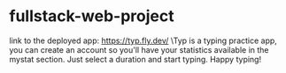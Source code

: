 # fullstack-web-project
link to the deployed app: https://typ.fly.dev/
\\Typ is a typing practice app, you can create an account so you'll have your statistics available in the mystat section. Just select a duration and start typing.
Happy typing!
